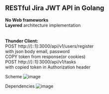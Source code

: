 ## **RESTful** Jira **JWT** API in **Golang**<br>
**No Web frameworks**<br>
**Layered** architecture implementation<br>
<br><br>
**Thunder Client:**<br>
POST http://[::1]:3000/api/v1/users/register<br>
with json body email, password<br>
COPY token from response(or cookies)<br>
POST http://[::1]:3000/api/v1/tasks<br>
with copied token in Authorization header<br>

Scheme
![image](https://github.com/Rryowa/GoJira-project-manager/assets/80339180/67918f71-8604-41ec-95c6-0fffad8d41d7)

Dependencies
![image](https://github.com/Rryowa/GoJira-project-manager/assets/80339180/189e1301-f711-4429-8f71-c82e5a4bd5ea)
